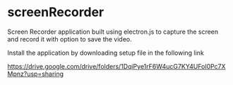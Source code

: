 # screenRecorder

Screen Recorder application built using electron.js to capture the screen and record it with option to save the video.

Install the application by downloading setup file in the following link

https://drive.google.com/drive/folders/1DqiPye1rF6W4ucG7KY4UFol0Pc7XMpnz?usp=sharing
